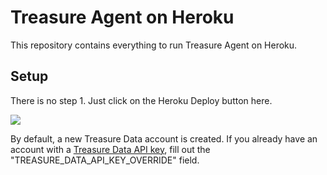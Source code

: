 # Treasure Agent on Heroku

This repository contains everything to run Treasure Agent on Heroku.

## Setup

There is no step 1. Just click on the Heroku Deploy button here.

<a href="https://heroku.com/deploy?template=https://github.com/toru-takahashi/heroku-td-agent"><img src="https://www.herokucdn.com/deploy/button.png"/></a>

By default, a new Treasure Data account is created.
If you already have an account with a [Treasure Data API key](http://docs.treasuredata.com/articles/get-apikey), fill out the "TREASURE\_DATA\_API\_KEY\_OVERRIDE" field.


